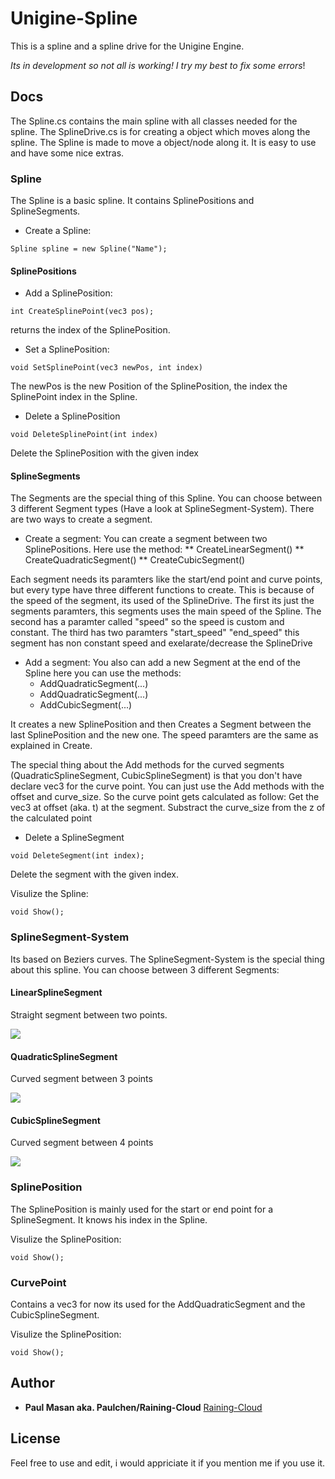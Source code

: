 # Unigine-Spline

This is a spline and a spline drive for the Unigine Engine.

*Its in development so not all is working! I try my best to fix some errors*!
## Docs

The Spline.cs contains the main spline with all classes needed for the spline. The SplineDrive.cs is for creating a object which moves along the spline.
The Spline is made to move a object/node along it. It is easy to use and have some nice extras.


### Spline

The Spline is a basic spline. It contains SplinePositions and SplineSegments.

* Create a Spline:
```
Spline spline = new Spline("Name");
```
#### SplinePositions

* Add a SplinePosition:
```
int CreateSplinePoint(vec3 pos);
```
returns the index of the SplinePosition.

* Set a SplinePosition:
```
void SetSplinePoint(vec3 newPos, int index)
```
The newPos is the new Position of the SplinePosition, the index the SplinePoint index in the Spline.

* Delete a SplinePosition
```
void DeleteSplinePoint(int index)
```
Delete the SplinePosition with the given index

#### SplineSegments
The Segments are the special thing of this Spline. 
You can choose between 3 different Segment types (Have a look at SplineSegment-System).
There are two ways to create a segment.
* Create a segment:
You can create a segment between two SplinePositions. Here use the method:
** CreateLinearSegment()
** CreateQuadraticSegment()
** CreateCubicSegment()

Each segment needs its paramters like the start/end point and curve points, but every type have three different functions to create.
This is because of the speed of the segment, its used of the SplineDrive.
The first its just the segments paramters, this segments uses the main speed of the Spline.
The second has a paramter called "speed" so the speed is custom and constant.
The third has two paramters "start_speed" "end_speed" this segment has non constant speed and exelarate/decrease the SplineDrive

* Add a segment:
You also can add a new Segment at the end of the Spline here you can use the methods:
    * AddQuadraticSegment(...)
    * AddQuadraticSegment(...)
    * AddCubicSegment(...)

It creates a new SplinePosition and then Creates a Segment between the last SplinePosition and the new one.
The speed paramters are the same as explained in Create.

The special thing about the Add methods for the curved segments (QuadraticSplineSegment, CubicSplineSegment) is that you don't have declare vec3 for the
curve point. You can just use the Add methods with the offset and curve_size. So the curve point gets calculated as follow:
Get the vec3 at offset (aka. t) at the segment. Substract the curve_size from the z of the calculated point

* Delete a SplineSegment
```
void DeleteSegment(int index);
```
Delete the segment with the given index.

Visulize the Spline:
```
void Show();
```

### SplineSegment-System

Its based on Beziers curves.
The SplineSegment-System is the special thing about this spline. You can choose between 3 different Segments:

#### LinearSplineSegment
Straight segment between two points.

![](https://github.com/Raining-Cloud/Unigine-Spline/blob/master/ReadmeImages/straight.png)

#### QuadraticSplineSegment
Curved segment between 3 points

![](https://github.com/Raining-Cloud/Unigine-Spline/blob/master/ReadmeImages/quadratic.png)

#### CubicSplineSegment
Curved segment between 4 points

![](https://github.com/Raining-Cloud/Unigine-Spline/blob/master/ReadmeImages/cubic.png)

### SplinePosition
The SplinePosition is mainly used for the start or end point for a SplineSegment.
It knows his index in the Spline.

Visulize the SplinePosition:
```
void Show();
```

### CurvePoint
Contains a vec3 for now its used for the AddQuadraticSegment and the CubicSplineSegment.

Visulize the SplinePosition:
```
void Show();
```

## Author

* **Paul Masan aka. Paulchen/Raining-Cloud**  [Raining-Cloud](https://github.com/Raining-Cloud)

## License

Feel free to use and edit, i would appriciate it if you mention me if you use it.
